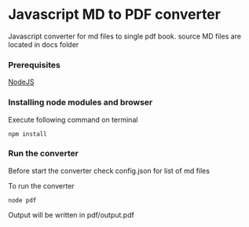 # Javascript MD to PDF converter

Javascript converter for md files to single pdf book. 
source MD files are located in docs folder

### Prerequisites

[NodeJS](https://nodejs.org/en/)

### Installing node modules and browser

Execute following command on terminal

```
npm install
```

### Run the converter

Before start the converter check config.json for list of md files

To run the converter

```
node pdf
```

Output will be written in pdf/output.pdf

